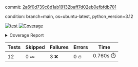 commit: [2a6f0d739c8d1ab19132baff7d02eb0efbfdb701](https://github.com/rcmdnk/inherit-docstring/tree/2a6f0d739c8d1ab19132baff7d02eb0efbfdb701)

condition: branch=main, os=ubuntu-latest, python_version=3.12

[![test](https://github.com/rcmdnk/inherit-docstring/actions/workflows/test.yml/badge.svg)](https://github.com/rcmdnk/inherit-docstring/actions/runs/6802023688)
<a href="https://github.com/rcmdnk/inherit-docstring/blob/2a6f0d739c8d1ab19132baff7d02eb0efbfdb701/README.md"><img alt="Coverage" src="https://img.shields.io/badge/Coverage-100%25-brightgreen.svg" /></a><details><summary>Coverage Report </summary><table><tr><th>File</th><th>Stmts</th><th>Miss</th><th>Cover</th></tr><tbody><tr><td><b>TOTAL</b></td><td><b>101</b></td><td><b>0</b></td><td><b>100%</b></td></tr></tbody></table></details>

| Tests | Skipped | Failures | Errors | Time |
| ----- | ------- | -------- | -------- | ------------------ |
| 12 | 0 :zzz: | 3 :x: | 0 :fire: | 0.760s :stopwatch: |

